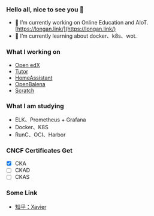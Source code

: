 ### Hello all, nice to see you 👋

- 🔭 I’m currently working on Online Education and AIoT. [https://longan.link/](https://longan.link/)
- 🌱 I’m currently learning about docker、k8s、wot.

### What I working on

- [Open edX](https://open.edx.org/)
- [Tutor](https://docs.tutor.overhang.io/)
- [HomeAssistant](https://www.home-assistant.io/)
- [OpenBalena](https://www.balena.io/open/)
- [Scratch](https://scratch.mit.edu/)

### What I am studying

- ELK、Prometheus + Grafana
- Docker、K8S
- RunC、OCI、Harbor

### CNCF Certificates Get

- [x] CKA
- [ ] CKAD
- [ ] CKAS

### Some Link

- [知乎：Xavier](https://www.zhihu.com/people/xavierchan11)

<!--

<table><tr><td valign="top" width="33%">

### Recent releases
[Weeknotes: django-sql-dashboard widgets](http://simonwillison.net/2021/Mar/21/django-sql-dashboard-widgets/) - 2021-03-21
</td><td valign="top" width="33%">

### On my blog
[Weeknotes: django-sql-dashboard widgets](http://simonwillison.net/2021/Mar/21/django-sql-dashboard-widgets/) - 2021-03-21

[Weeknotes: tableau-to-sqlite, django-sql-dashboard](http://simonwillison.net/2021/Mar/14/weeknotes/) - 2021-03-14

[Weeknotes: Datasette and Git scraping at NICAR, VaccinateCA](http://simonwillison.net/2021/Mar/7/weeknotes/) - 2021-03-07

[Git scraping, the five minute lightning talk](http://simonwillison.net/2021/Mar/5/git-scraping/) - 2021-03-05

[Trying to end the pandemic a little earlier with VaccinateCA](http://simonwillison.net/2021/Feb/28/vaccinateca/) - 2021-02-28
More on [simonwillison.net](https://simonwillison.net/)
</td></tr></table>

-->
